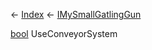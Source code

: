 ← [Index](Api-Index) ← [IMySmallGatlingGun](Sandbox.ModAPI.Ingame.IMySmallGatlingGun)

[bool](System.Boolean) UseConveyorSystem